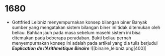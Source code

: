 # 1680
- Gottfried Leibniz menyempurnakan konsep bilangan biner
	Banyak sumber yang mengatakan sistem bilangan biner ini tidak ditemukan oleh beliau. Bahkan jauh pada masa sebelum masehi sistem ini bisa ditemukan pada beberapa peradaban. 
	Bukti beliau pernah menyempurnakan konsep ini adalah pada artikel yang dia tulis berjudul **_Explication de l'Arithmétique Binaire_**
	![[binaire_leibniz.png|400]]
